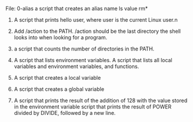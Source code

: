  File: 0-alias a script that creates an alias name ls value rm*
1. A script that prints hello user, where user is the current Linux user.n
2. Add /action to the PATH. /action should be the last directory the shell looks into when looking for a program.


3. a script that counts the number of directories in the PATH. 
4. A script that lists environment variables.
A script that lists all local variables and environment variables, and functions.
6. A script that creates a local variable
7. A script that creates a global variable
8. A script that prints the result of the addition of 128 with the value stored in the environment variable
script that prints the result of POWER divided by DIVIDE, followed by a new line.
